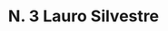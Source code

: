 ---
title: "N. 3 Lauro Silvestre"
permalink: "/edition/plant003/"
plant-name: "N. 3"
plant-number: "003"
plant-xml: "/assets/xml/plant003.xml"
plant-img1: "/assets/img/plant003_verso.jpg"
plant-img2: "/assets/img/plant003.jpg"
plant-title: "N. 3 Lauro Silvestre"
plant-wfo-link: "http://www.worldfloraonline.org/taxon/wfo-0000422887"
plant-kew-link: ""
plant-taxon-content: "Viburnum Tinus L."
layout: single-xml
---